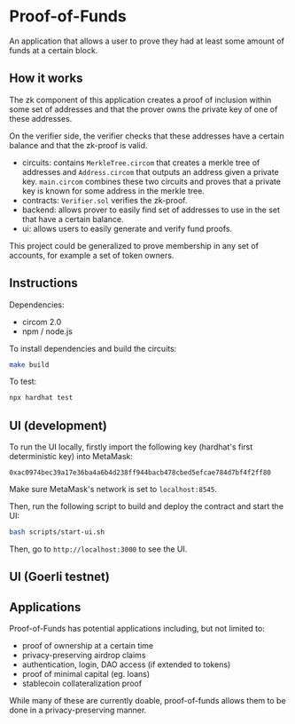 # Proof-of-Funds

An application that allows a user to prove they had at least some amount of funds at a certain block.

## How it works

The zk component of this application creates a proof of inclusion within some set of addresses and that the prover owns the private key of one of these addresses.

On the verifier side, the verifier checks that these addresses have a certain balance and that the zk-proof is valid.

- circuits: contains `MerkleTree.circom` that creates a merkle tree of addresses and `Address.circom` that outputs an address given a private key. `main.circom` combines these two circuits and proves that a private key is known for some address in the merkle tree.
- contracts: `Verifier.sol` verifies the zk-proof. 
- backend: allows prover to easily find set of addresses to use in the set that have a certain balance.
- ui: allows users to easily generate and verify fund proofs.

This project could be generalized to prove membership in any set of accounts, for example a set of token owners.

## Instructions

Dependencies:
- circom 2.0
- npm / node.js

To install dependencies and build the circuits:
```bash
make build
```

To test:
```bash
npx hardhat test
```

## UI (development)

To run the UI locally, firstly import the following key (hardhat's first deterministic key) into MetaMask:
```
0xac0974bec39a17e36ba4a6b4d238ff944bacb478cbed5efcae784d7bf4f2ff80
```

Make sure MetaMask's network is set to `localhost:8545`.

Then, run the following script to build and deploy the contract and start the UI:
```bash
bash scripts/start-ui.sh
```

Then, go to `http://localhost:3000` to see the UI.

## UI (Goerli testnet)

## Applications

Proof-of-Funds has potential applications including, but not limited to:
- proof of ownership at a certain time
- privacy-preserving airdrop claims
- authentication, login, DAO access (if extended to tokens)
- proof of minimal capital (eg. loans)
- stablecoin collateralization proof

While many of these are currently doable, proof-of-funds allows them to be done in a privacy-preserving manner.
